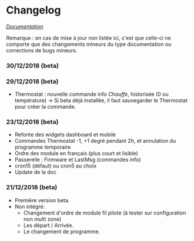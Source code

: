 


# Changelog

*[Documentation](index.md)*

Remarque : en cas de mise à jour non listée ici, c'est que celle-ci ne comporte que des changements mineurs du type documentation ou corrections de bugs mineurs.

### 30/12/2018 (beta)

### 29/12/2018 (beta)
- Thermostat : nouvelle commande info *Chauffe*, historisée (0 ou température)
  -> Si beta déjà installée, il faut sauvegarder le Thermostat pour créer la commande.

### 23/12/2018 (beta)
- Refonte des widgets dashboard et mobile
- Commandes Thermostat -1, +1 degré pendant 2h, et annulation du programme temporaire 
- Ordre des module en français (plus court et lisible)
- Passerelle : Firmware et LastMsg (commandes info)
- cron15 (défaut) ou cron5 au choix
- Update de la doc

### 21/12/2018 (beta)

- Première version beta.
- Non intégré:
  - Changement d'ordre de module fil pilote (à tester sur configuration non multi zone)
  - Les départ / Arrivée.
  - Le changement de programme.
